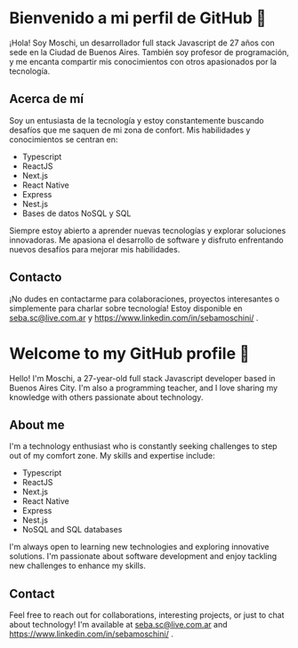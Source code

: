 # Bienvenido a mi perfil de GitHub 👋
¡Hola! Soy Moschi, un desarrollador full stack Javascript de 27 años con sede en la Ciudad de Buenos Aires. También soy profesor de programación, y me encanta compartir mis conocimientos con otros apasionados por la tecnología.

## Acerca de mí
Soy un entusiasta de la tecnología y estoy constantemente buscando desafíos que me saquen de mi zona de confort. Mis habilidades y conocimientos se centran en:

- Typescript
- ReactJS
- Next.js
- React Native
- Express
- Nest.js
- Bases de datos NoSQL y SQL
  
Siempre estoy abierto a aprender nuevas tecnologías y explorar soluciones innovadoras. Me apasiona el desarrollo de software y disfruto enfrentando nuevos desafíos para mejorar mis habilidades.

## Contacto
¡No dudes en contactarme para colaboraciones, proyectos interesantes o simplemente para charlar sobre tecnología! Estoy disponible en seba.sc@live.com.ar y https://www.linkedin.com/in/sebamoschini/ .
# Welcome to my GitHub profile 👋
Hello! I'm Moschi, a 27-year-old full stack Javascript developer based in Buenos Aires City. I'm also a programming teacher, and I love sharing my knowledge with others passionate about technology.

## About me
I'm a technology enthusiast who is constantly seeking challenges to step out of my comfort zone. My skills and expertise include:

- Typescript
- ReactJS
- Next.js
- React Native
- Express
- Nest.js
- NoSQL and SQL databases

I'm always open to learning new technologies and exploring innovative solutions. I'm passionate about software development and enjoy tackling new challenges to enhance my skills.

## Contact
Feel free to reach out for collaborations, interesting projects, or just to chat about technology! I'm available at seba.sc@live.com.ar and https://www.linkedin.com/in/sebamoschini/ .
